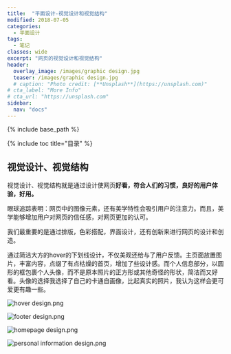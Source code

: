 ```yaml
---
title:  "平面设计-视觉设计和视觉结构"
modified: 2018-07-05 
categories: 
  - 平面设计
tags:
  - 笔记
classes: wide
excerpt: "网页的视觉设计和视觉结构"
header:
  overlay_image: /images/graphic design.jpg
  teaser: /images/graphic design.jpg
  # caption: "Photo credit: [**Unsplash**](https://unsplash.com)"
# cta_label: "More Info"
# cta_url: "https://unsplash.com"
sidebar:
  nav: "docs"
---
```


{% include base_path %}

{% include toc title="目录" %}



## 视觉设计、视觉结构

视觉设计、视觉结构就是通过设计使网页**好看，符合人们的习惯，良好的用户体验，好用。**

眼球追踪表明：网页中的图像元素，还有美学特性会吸引用户的注意力。而且，美学能够增加用户对网页的信任感，对网页更加的认可。

我们最重要的是通过排版，色彩搭配，界面设计，还有创新来进行网页的设计和创造。

通过简洁大方的hover的下划线设计，不仅美观还给与了用户反馈。主页面放置图片，丰富内容，点缀了有点枯燥的首页，增加了些设计感。而个人信息部分，以圆形的框包裹个人头像，而不是原本照片的正方形或其他奇怪的形状，简洁而又好看。头像的选择我选择了自己的卡通自画像，比起真实的照片，我认为这样会更可爱更有趣一些。

![hover design.png](https://upload-images.jianshu.io/upload_images/9455364-ef0bf1b67582178b.png?imageMogr2/auto-orient/strip%7CimageView2/2/w/1240)

![footer design.png](https://upload-images.jianshu.io/upload_images/9455364-ac63de4ff1ea82c4.png?imageMogr2/auto-orient/strip%7CimageView2/2/w/1240)

![homepage design.png](https://upload-images.jianshu.io/upload_images/9455364-c2f62973238c7368.png?imageMogr2/auto-orient/strip%7CimageView2/2/w/1240)

![personal information design.png](https://upload-images.jianshu.io/upload_images/9455364-fa866d4f7a395d31.png?imageMogr2/auto-orient/strip%7CimageView2/2/w/1240)

